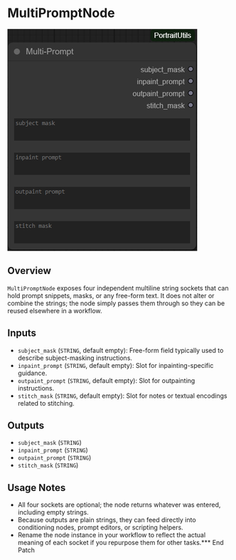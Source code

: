 # MultiPromptNode
![Screenshot](screenshots/multi_prompt_node.png)


## Overview
`MultiPromptNode` exposes four independent multiline string sockets that can hold prompt snippets, masks, or any free-form text. It does not alter or combine the strings; the node simply passes them through so they can be reused elsewhere in a workflow.

## Inputs
- `subject_mask` (`STRING`, default empty): Free-form field typically used to describe subject-masking instructions.
- `inpaint_prompt` (`STRING`, default empty): Slot for inpainting-specific guidance.
- `outpaint_prompt` (`STRING`, default empty): Slot for outpainting instructions.
- `stitch_mask` (`STRING`, default empty): Slot for notes or textual encodings related to stitching.

## Outputs
- `subject_mask` (`STRING`)
- `inpaint_prompt` (`STRING`)
- `outpaint_prompt` (`STRING`)
- `stitch_mask` (`STRING`)

## Usage Notes
- All four sockets are optional; the node returns whatever was entered, including empty strings.
- Because outputs are plain strings, they can feed directly into conditioning nodes, prompt editors, or scripting helpers.
- Rename the node instance in your workflow to reflect the actual meaning of each socket if you repurpose them for other tasks.*** End Patch
